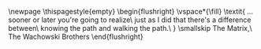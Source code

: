 <!-- Epigrafe -->
<!--
Item opcional. É uma citação escolhida pelo autor
-->
\newpage
\thispagestyle{empty}
\begin{flushright}
\vspace*{\fill}
\textit{
    ... sooner or later you're going to realize\\
    just as I did that there's a difference between\\
    knowing the path and walking the path.\\
}
\smallskip
The Matrix,\\
The Wachowski Brothers
\end{flushright}
